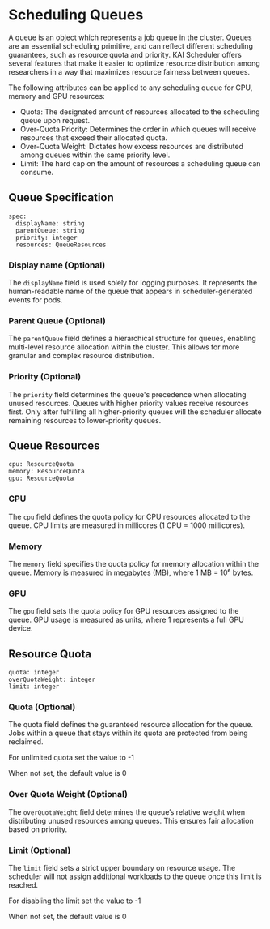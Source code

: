 # Scheduling Queues
A queue is an object which represents a job queue in the cluster. Queues are an essential scheduling primitive, and can reflect different scheduling guarantees, such as resource quota and priority.
KAI Scheduler offers several features that make it easier to optimize resource distribution among researchers in a way that maximizes resource fairness between queues.

The following attributes can be applied to any scheduling queue for CPU, memory and GPU resources:
* Quota: The designated amount of resources allocated to the scheduling queue upon request.
* Over-Quota Priority: Determines the order in which queues will receive resources that exceed their allocated quota.
* Over-Quota Weight: Dictates how excess resources are distributed among queues within the same priority level.
* Limit: The hard cap on the amount of resources a scheduling queue can consume.

## Queue Specification
```
spec:
  displayName: string
  parentQueue: string
  priority: integer
  resources: QueueResources
```

### Display name (Optional)
The `displayName` field is used solely for logging purposes. It represents the human-readable name of the queue that appears in scheduler-generated events for pods.

### Parent Queue (Optional)
The `parentQueue` field defines a hierarchical structure for queues, enabling multi-level resource allocation within the cluster. This allows for more granular and complex resource distribution.

### Priority (Optional)
The `priority` field determines the queue's precedence when allocating unused resources. Queues with higher priority values receive resources first. Only after fulfilling all higher-priority queues will the scheduler allocate remaining resources to lower-priority queues.

## Queue Resources
```
cpu: ResourceQuota
memory: ResourceQuota
gpu: ResourceQuota
```

### CPU
The `cpu` field defines the quota policy for CPU resources allocated to the queue. CPU limits are measured in millicores (1 CPU = 1000 millicores).

### Memory
The `memory` field specifies the quota policy for memory allocation within the queue. Memory is measured in megabytes (MB), where 1 MB = 10⁶ bytes.

### GPU
The `gpu` field sets the quota policy for GPU resources assigned to the queue. GPU usage is measured as units, where 1 represents a full GPU device.

## Resource Quota
```
quota: integer
overQuotaWeight: integer
limit: integer
```

### Quota (Optional)
The quota field defines the guaranteed resource allocation for the queue. Jobs within a queue that stays within its quota are protected from being reclaimed.

For unlimited quota set the value to -1

When not set, the default value is 0

### Over Quota Weight (Optional)
The `overQuotaWeight` field determines the queue’s relative weight when distributing unused resources among queues. This ensures fair allocation based on priority.

### Limit (Optional)
The `limit` field sets a strict upper boundary on resource usage. The scheduler will not assign additional workloads to the queue once this limit is reached.

For disabling the limit set the value to -1

When not set, the default value is 0

